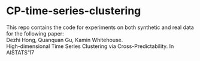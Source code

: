 # CP-time-series-clustering
This repo contains the code for experiments on both synthetic and real data for the following paper:  
Dezhi Hong, Quanquan Gu, Kamin Whitehouse.  
High-dimensional Time Series Clustering via Cross-Predictability. In AISTATS'17
